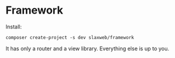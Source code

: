 # Framework
Install:
```
composer create-project -s dev slaxweb/framework
```

It has only a router and a view library. Everything else is up to you.
